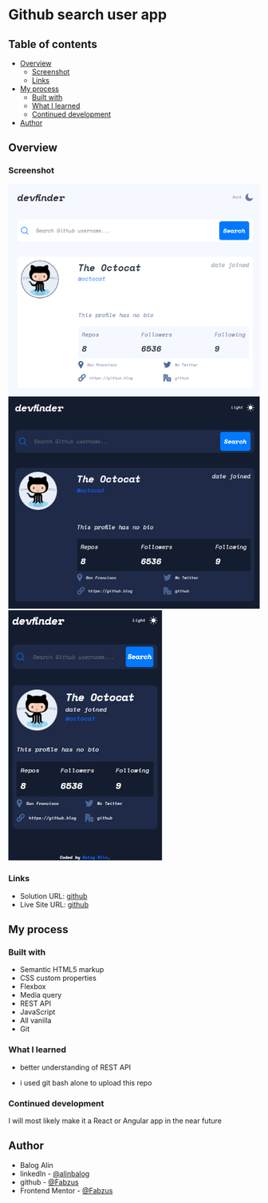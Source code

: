 # Github search user app

## Table of contents

- [Overview](#overview)
  - [Screenshot](#screenshot)
  - [Links](#links)
- [My process](#my-process)
  - [Built with](#built-with)
  - [What I learned](#what-i-learned)
  - [Continued development](#continued-development)
- [Author](#author)

## Overview

### Screenshot

![light](./results/light.PNG)
![dark](./results/dark.PNG)
![mobile](./results/mobile.png)

### Links

- Solution URL: [github](https://github.com/Fabzus/qr-code-challenge.github.io)
- Live Site URL: [github](https://fabzus.github.io/qr-code-challenge.github.io/)

## My process

### Built with

- Semantic HTML5 markup
- CSS custom properties
- Flexbox
- Media query
- REST API
- JavaScript
- All vanilla
- Git

### What I learned

- better understanding of REST API

- i used git bash alone to upload this repo

### Continued development

I will most likely make it a React or Angular app in the near future

## Author

- Balog Alin
- linkedIn - [@alinbalog](https://www.linkedin.com/in/alinbalog/)
- github - [@Fabzus](https://github.com/Fabzus)
- Frontend Mentor - [@Fabzus](https://www.frontendmentor.io/profile/Fabzus)
